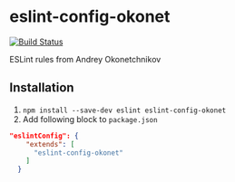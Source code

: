 # eslint-config-okonet

[![Build Status](https://travis-ci.org/okonet/eslint-config-okonet.svg)](https://travis-ci.org/okonet/eslint-config-okonet)

ESLint rules from Andrey Okonetchnikov

## Installation

1. `npm install --save-dev eslint eslint-config-okonet`
2. Add following block to `package.json`

```json
"eslintConfig": {
    "extends": [
      "eslint-config-okonet"
    ]
  }
```
